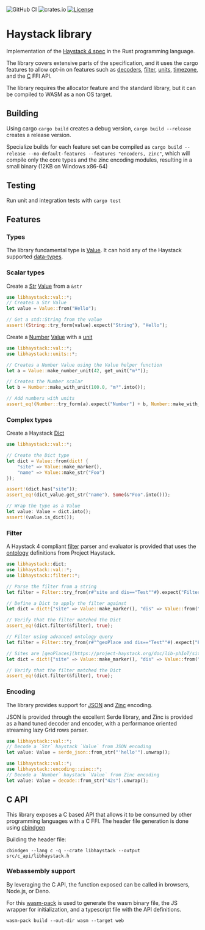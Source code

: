 ![GitHub CI](https://github.com/j2inn/libhaystack/actions/workflows/master-push.yaml/badge.svg)
![crates.io](https://img.shields.io/crates/v/libhaystack.svg)
[![License](https://img.shields.io/badge/License-BSD_3--Clause-blue.svg)](https://opensource.org/licenses/BSD-3-Clause)

# Haystack library

Implementation of the [Haystack 4 spec](https://project-haystack.org/) in the Rust programming language.

The library covers extensive parts of the specification, and it uses the cargo features to allow opt-in on features such as [decoders](https://docs.rs/libhaystack/latest/libhaystack/haystack/encoding/index.html), [filter](https://docs.rs/libhaystack/latest/libhaystack/haystack/filter/index.html), [units](https://docs.rs/libhaystack/latest/libhaystack/haystack/units/index.html), [timezone](https://docs.rs/libhaystack/latest/libhaystack/haystack/timezone/index.html), and the [C](https://docs.rs/libhaystack/latest/libhaystack/c_api/index.html) FFI API.

The library requires the allocator feature and the standard library, but it can be compiled to WASM as a non OS target.

## Building

Using cargo `cargo build` creates a debug version, `cargo build --release` creates a release version.

Specialize builds for each feature set can be compiled as `cargo build --release --no-default-features --features "encoders, zinc"`, which will compile only the core types
and the zinc encoding modules, resulting in a small binary (12KB on Windows x86-64)

## Testing

Run unit and integration tests with `cargo test`

## Features

### Types

The library fundamental type is [Value](https://docs.rs/libhaystack/latest/libhaystack/haystack/val/value/enum.Value.html). It can hold any of the Haystack supported [data-types](https://project-haystack.org/doc/docHaystack/Kinds).

### Scalar types

Create a [Str](https://docs.rs/libhaystack/latest/libhaystack/haystack/val/string/struct.Str.html)
[Value](https://docs.rs/libhaystack/latest/libhaystack/haystack/val/value/enum.Value.html) from a `&str`
```rust
use libhaystack::val::*;
// Creates a Str Value
let value = Value::from("Hello");

// Get a std::String from the value
assert!(String::try_form(value).expect("String"), "Hello");
```

Create a [Number](https://docs.rs/libhaystack/latest/libhaystack/haystack/val/number/struct.Number.html) [Value](https://docs.rs/libhaystack/latest/libhaystack/haystack/val/value/enum.Value.html) with a [unit](https://docs.rs/libhaystack/latest/libhaystack/haystack/units/index.html)
```rust
use libhaystack::val::*;
use libhaystack::units::*;

// Creates a Number Value using the Value helper function
let a = Value::make_number_unit(42, get_unit("m³"));

// Creates the Number scalar
let b = Number::make_with_unit(100.0, "m³".into());

// Add numbers with units
assert_eq!(Number::try_form(a).expect("Number") + b, Number::make_with_unit(142.0, get_unit("m³")));
```

### Complex types

Create a Haystack [Dict](https://docs.rs/libhaystack/latest/libhaystack/haystack/val/dict/struct.Dict.html)
```rust
use libhaystack::val::*;

// Create the Dict type
let dict = Value::from(dict! {
    "site" => Value::make_marker(),
    "name" => Value::make_str("Foo")
});

assert!(dict.has("site"));
assert_eq!(dict_value.get_str("name"), Some(&"Foo".into()));

// Wrap the type as a Value
let value: Value = dict.into();
assert!(value.is_dict());
```

### Filter

A Haystack 4 compliant [filter](https://docs.rs/libhaystack/latest/libhaystack/haystack/filter/index.html) parser and evaluator is provided that uses the [ontology](https://project-haystack.org/doc/docHaystack/Ontology) definitions from Project Haystack.

```rust
use libhaystack::dict;
use libhaystack::val::*;
use libhaystack::filter::*;

// Parse the filter from a string
let filter = Filter::try_from(r#"site and dis=="Test""#).expect("Filter");

// Define a Dict to apply the filter against
let dict = dict!{"site" => Value::make_marker(), "dis" => Value::from("Test")};

// Verify that the filter matched the Dict
assert_eq!(dict.filter(&filter), true);

// Filter using advanced ontology query
let filter = Filter::try_from(r#"^geoPlace and dis=="Test""#).expect("Filter");

// Sites are [geoPlaces](https://project-haystack.org/doc/lib-phIoT/site)
let dict = dict!{"site" => Value::make_marker(), "dis" => Value::from("Test")};

// Verify that the filter matched the Dict
assert_eq!(dict.filter(&filter), true);

```

### Encoding

The library provides support for [JSON](https://project-haystack.org/doc/docHaystack/Json) and [Zinc](https://project-haystack.org/doc/docHaystack/Zinc) encoding.

JSON is provided through the excellent Serde library, and Zinc
is provided as a hand tuned decoder and encoder, with a performance
oriented streaming lazy Grid rows parser.

```rust
use libhaystack::val::*;
// Decode a `Str` haystack `Value` from JSON encoding
let value: Value = serde_json::from_str("'hello'").unwrap();
```

```rust
use libhaystack::val::*;
use libhaystack::encoding::zinc::*;
// Decode a `Number` haystack `Value` from Zinc encoding
let value: Value = decode::from_str("42s").unwrap();
```
## C API

This library exposes a C based API that allows it to be consumed by other programming languages with a C FFI.
The header file generation is done using [cbindgen](https://github.com/eqrion/cbindgen)

Building the header file:
```
cbindgen --lang c -q --crate libhaystack --output src/c_api/libhaystack.h
```

### Webassembly support

By leveraging the C API, the function exposed can be called in browsers, Node.js, or Deno.

For this [wasm-pack](https://rustwasm.github.io/) is used to generate the wasm binary file, the JS wrapper for initialization, and a typescript file with the API definitions.

```
wasm-pack build --out-dir wasm --target web
```
